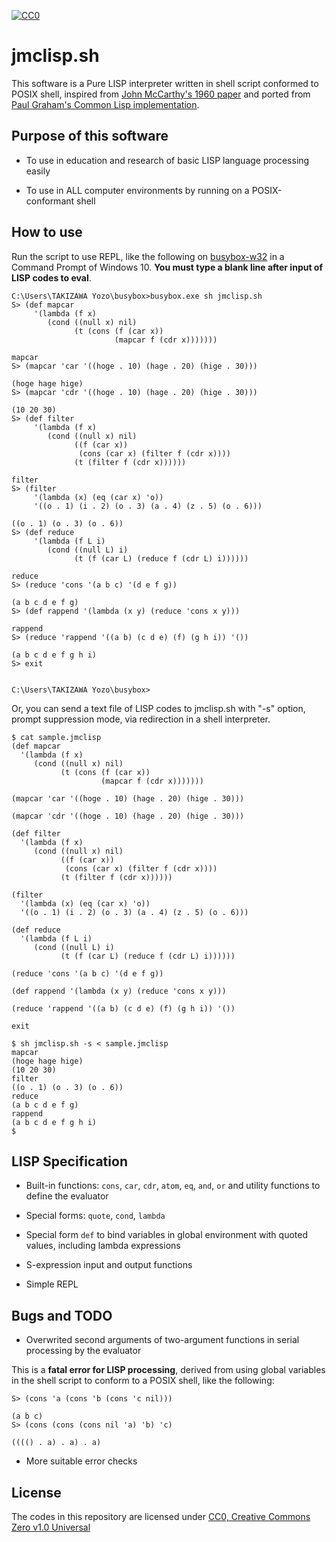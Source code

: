 [![CC0](http://i.creativecommons.org/p/zero/1.0/88x31.png "CC0")](http://creativecommons.org/publicdomain/zero/1.0/)

# jmclisp.sh

This software is a Pure LISP interpreter written in shell script conformed to POSIX shell,
inspired from [John McCarthy's 1960 paper](http://www-formal.stanford.edu/jmc/recursive/recursive.html)
and ported from [Paul Graham's Common Lisp implementation](http://paulgraham.com/lispcode.html).

## Purpose of this software

* To use in education and research of basic LISP language processing easily

* To use in ALL computer environments by running on a POSIX-conformant shell

## How to use

Run the script to use REPL, like the following on [busybox-w32](https://frippery.org/busybox/) in a Command Prompt of Windows 10.
**You must type a blank line after input of LISP codes to eval**.

```
C:\Users\TAKIZAWA Yozo\busybox>busybox.exe sh jmclisp.sh
S> (def mapcar
     '(lambda (f x)
        (cond ((null x) nil)
              (t (cons (f (car x))
                       (mapcar f (cdr x)))))))

mapcar
S> (mapcar 'car '((hoge . 10) (hage . 20) (hige . 30)))

(hoge hage hige)
S> (mapcar 'cdr '((hoge . 10) (hage . 20) (hige . 30)))

(10 20 30)
S> (def filter
     '(lambda (f x)
        (cond ((null x) nil)
              ((f (car x))
               (cons (car x) (filter f (cdr x))))
              (t (filter f (cdr x))))))

filter
S> (filter
     '(lambda (x) (eq (car x) 'o))
     '((o . 1) (i . 2) (o . 3) (a . 4) (z . 5) (o . 6)))

((o . 1) (o . 3) (o . 6))
S> (def reduce
     '(lambda (f L i)
        (cond ((null L) i)
              (t (f (car L) (reduce f (cdr L) i))))))

reduce
S> (reduce 'cons '(a b c) '(d e f g))

(a b c d e f g)
S> (def rappend '(lambda (x y) (reduce 'cons x y)))

rappend
S> (reduce 'rappend '((a b) (c d e) (f) (g h i)) '())

(a b c d e f g h i)
S> exit


C:\Users\TAKIZAWA Yozo\busybox>
```

Or, you can send a text file of LISP codes to jmclisp.sh with "-s" option, prompt suppression mode, via redirection in a shell interpreter.

```
$ cat sample.jmclisp
(def mapcar
  '(lambda (f x)
     (cond ((null x) nil)
           (t (cons (f (car x))
                    (mapcar f (cdr x)))))))

(mapcar 'car '((hoge . 10) (hage . 20) (hige . 30)))

(mapcar 'cdr '((hoge . 10) (hage . 20) (hige . 30)))

(def filter
  '(lambda (f x)
     (cond ((null x) nil)
           ((f (car x))
            (cons (car x) (filter f (cdr x))))
           (t (filter f (cdr x))))))

(filter
  '(lambda (x) (eq (car x) 'o))
  '((o . 1) (i . 2) (o . 3) (a . 4) (z . 5) (o . 6)))

(def reduce
  '(lambda (f L i)
     (cond ((null L) i)
           (t (f (car L) (reduce f (cdr L) i))))))

(reduce 'cons '(a b c) '(d e f g))

(def rappend '(lambda (x y) (reduce 'cons x y)))

(reduce 'rappend '((a b) (c d e) (f) (g h i)) '())

exit

$ sh jmclisp.sh -s < sample.jmclisp
mapcar
(hoge hage hige)
(10 20 30)
filter
((o . 1) (o . 3) (o . 6))
reduce
(a b c d e f g)
rappend
(a b c d e f g h i)
$ 
```

## LISP Specification

* Built-in functions: `cons`, `car`, `cdr`, `atom`, `eq`, `and`, `or` and utility functions to define the evaluator

* Special forms: `quote`, `cond`, `lambda`

* Special form `def` to bind variables in global environment with quoted values, including lambda expressions

* S-expression input and output functions

* Simple REPL

## Bugs and TODO

* Overwrited second arguments of two-argument functions in serial processing by the evaluator

This is a **fatal error for LISP processing**,
derived from using global variables in the shell script to conform to a POSIX shell, like the following:

```
S> (cons 'a (cons 'b (cons 'c nil)))

(a b c)
S> (cons (cons (cons nil 'a) 'b) 'c)

(((() . a) . a) . a)
```

* More suitable error checks

## License

The codes in this repository are licensed under [CC0, Creative Commons Zero v1.0 Universal](https://creativecommons.org/publicdomain/zero/1.0/)
